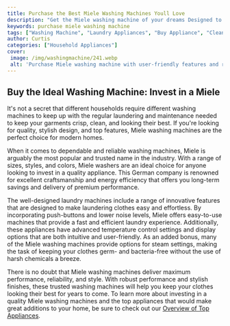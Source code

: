 ```yaml
---
title: Purchase the Best Miele Washing Machines Youll Love
description: "Get the Miele washing machine of your dreams Designed to deliver unparalleled performance youll love having the best washing machine on the market in your home"
keywords: purchase miele washing machine
tags: ["Washing Machine", "Laundry Appliances", "Buy Appliance", "Clean Appliance", "Appliance Brand"]
author: Curtis
categories: ["Household Appliances"]
cover: 
 image: /img/washingmachine/241.webp
 alt: 'Purchase Miele washing machine with user-friendly features and reliable performance'
---
```

## Buy the Ideal Washing Machine: Invest in a Miele
It's not a secret that different households require different washing machines to keep up with the regular laundering and maintenance needed to keep your garments crisp, clean, and looking their best. If you're looking for quality, stylish design, and top features, Miele washing machines are the perfect choice for modern homes. 

When it comes to dependable and reliable washing machines, Miele is arguably the most popular and trusted name in the industry. With a range of sizes, styles, and colors, Miele washers are an ideal choice for anyone looking to invest in a quality appliance. This German company is renowned for excellent craftsmanship and energy efficiency that offers you long-term savings and delivery of premium performance. 

The well-designed laundry machines include a range of innovative features that are designed to make laundering clothes easy and effortless. By incorporating push-buttons and lower noise levels, Miele offers easy-to-use machines that provide a fast and efficient laundry experience. Additionally, these appliances have advanced temperature control settings and display options that are both intuitive and user-friendly. As an added bonus, many of the Miele washing machines provide options for steam settings, making the task of keeping your clothes germ- and bacteria-free without the use of harsh chemicals a breeze. 

There is no doubt that Miele washing machines deliver maximum performance, reliability, and style. With robust performance and stylish finishes, these trusted washing machines will help you keep your clothes looking their best for years to come. To learn more about investing in a quality Miele washing machines and the top appliances that would make great additions to your home, be sure to check out our [Overview of Top Appliances](./pages/appliance-overview).
